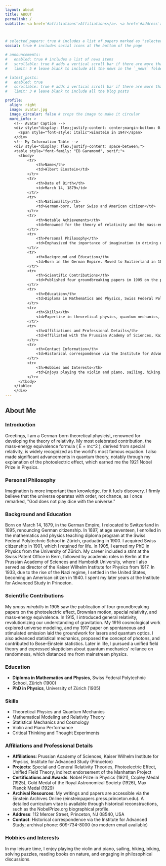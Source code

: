 ```yaml
---
layout: about
title: ABOUT
permalink: /
subtitle: <a href='#affiliations'>Affiliations</a>. <a href='#address'>Address.</a> <a href='#contacts'>Contacts.</a> Motto. Etc.



# selected_papers: true # includes a list of papers marked as "selected={true}"
social: true # includes social icons at the bottom of the page

# announcements:
#   enabled: true # includes a list of news items
#   scrollable: true # adds a vertical scroll bar if there are more than 3 news items
#   limit: 5 # leave blank to include all the news in the `_news` folder

# latest_posts:
#   enabled: true
#   scrollable: true # adds a vertical scroll bar if there are more than 3 new posts items
#   limit: 3 # leave blank to include all the blog posts

profile:
  align: right
  image: avatar.jpg
  image_circular: false # crops the image to make it circular
  more_info: >
    <!-- Avatar Caption -->
    <div style="display: flex;justify-content: center;margin-bottom: 0.75rem;">
      <span style="font-style: italic">Einstein in 1947</span>
    </div>
    <!-- My Information Table -->
    <div style="display: flex;justify-content: space-between;">
    <table style="font-family: "EB Garamond", serif;">
      <tbody>
          <tr>
              <th>Name</th>
              <td>Albert Einstein</td>
          </tr>
          <tr>
              <th>Date of Birth</th>
              <td>March 14, 1879</td>
          </tr>
          <tr>
              <th>Nationality</th>
              <td>German-born, later Swiss and American citizen</td>
          </tr>
          <tr>
              <th>Notable Achievements</th>
              <td>Renowned for the theory of relativity and the mass-energy equivalence formula \( E = mc^2 \). Received the 1921 Nobel Prize in Physics for explaining the photoelectric effect.</td>
          </tr>
          <tr>
              <th>Personal Philosophy</th>
              <td>Emphasized the importance of imagination in driving discovery and believed in an orderly universe, famously stating, "God does not play dice with the universe."</td>
          </tr>
          <tr>
              <th>Background and Education</th>
              <td>Born in the German Empire. Moved to Switzerland in 1895, became a Swiss citizen in 1901. Earned a diploma in mathematics and physics (1900) and a PhD in physics (1905) from the Swiss Federal Polytechnic School and University of Zürich, respectively. Worked at the Swiss Patent Office, held academic roles in Berlin, and settled in the USA in 1933, becoming an American citizen in 1940.</td>
          </tr>
          <tr>
              <th>Scientific Contributions</th>
              <td>Published four groundbreaking papers in 1905 on the photoelectric effect, Brownian motion, special relativity, and mass-energy equivalence. Developed general relativity in 1915, advanced quantum optics, statistical mechanics, photon theory, and Bose–Einstein statistics. Pursued a unified field theory and questioned quantum mechanics' randomness.</td>
          </tr>
          <tr>
              <th>Education</th>
              <td>Diploma in Mathematics and Physics, Swiss Federal Polytechnic School, Zürich (1900); PhD in Physics, University of Zürich (1905).</td>
          </tr>
          <tr>
              <th>Skills</th>
              <td>Expertise in theoretical physics, quantum mechanics, mathematical modeling, relativity theory, statistical mechanics, and cosmology. Proficient in violin and piano performance, critical thinking, and thought experiments.</td>
          </tr>
          <tr>
              <th>Affiliations and Professional Details</th>
              <td>Affiliated with the Prussian Academy of Sciences, Kaiser Wilhelm Institute for Physics, and Institute for Advanced Study (Princeton). Contributed to relativity theories, photoelectric effect, unified field theory, and indirectly endorsed the Manhattan Project. Received Nobel Prize in Physics (1921), Copley Medal (1925), Gold Medal of the Royal Astronomical Society (1926), and Max Planck Medal (1929). Archival resources available at <a href="https://einsteinpapers.press.princeton.edu">einsteinpapers.press.princeton.edu</a>.</td>
          </tr>
          <tr>
              <th>Contact Information</th>
              <td>Historical correspondence via the Institute for Advanced Study, 112 Mercer Street, Princeton, NJ 08540, USA; archival phone: 609-734-8000.</td>
          </tr>
          <tr>
              <th>Hobbies and Interests</th>
              <td>Enjoys playing the violin and piano, sailing, hiking, biking, solving puzzles, reading books on nature, and engaging in philosophical discussions.</td>
          </tr>
      </tbody>
    </table>
    </div>
---
```


## About Me

### Introduction
Greetings, I am a German-born theoretical physicist, renowned for developing the theory of relativity. My most celebrated contribution, the mass-energy equivalence formula \( E = mc^2 \), derived from special relativity, is widely recognized as the world's most famous equation. I also made significant advancements in quantum theory, notably through my explanation of the photoelectric effect, which earned me the 1921 Nobel Prize in Physics.

### Personal Philosophy
Imagination is more important than knowledge, for it fuels discovery. I firmly believe that the universe operates with order, not chance, as I once remarked, "God does not play dice with the universe."

### Background and Education
Born on March 14, 1879, in the German Empire, I relocated to Switzerland in 1895, renouncing German citizenship. In 1897, at age seventeen, I enrolled in the mathematics and physics teaching diploma program at the Swiss Federal Polytechnic School in Zürich, graduating in 1900. I acquired Swiss citizenship in 1901, which I retained for life. In 1905, I earned my PhD in Physics from the University of Zürich. My career included a stint at the Swiss Patent Office in Bern, followed by academic roles in Berlin at the Prussian Academy of Sciences and Humboldt University, where I also served as director of the Kaiser Wilhelm Institute for Physics from 1917. In 1933, due to the rise of the Nazi regime, I settled in the United States, becoming an American citizen in 1940. I spent my later years at the Institute for Advanced Study in Princeton.

### Scientific Contributions
My *annus mirabilis* in 1905 saw the publication of four groundbreaking papers on the photoelectric effect, Brownian motion, special relativity, and mass-energy equivalence. In 1915, I introduced general relativity, revolutionizing our understanding of gravitation. My 1916 cosmological work explored universe modeling, and my 1917 paper on spontaneous and stimulated emission laid the groundwork for lasers and quantum optics. I also advanced statistical mechanics, proposed the concept of photons, and contributed to Bose–Einstein statistics. Later in life, I pursued a unified field theory and expressed skepticism about quantum mechanics' reliance on randomness, which distanced me from mainstream physics.

### Education
- **Diploma in Mathematics and Physics**, Swiss Federal Polytechnic School, Zürich (1900)
- **PhD in Physics**, University of Zürich (1905)

### Skills
- Theoretical Physics and Quantum Mechanics
- Mathematical Modeling and Relativity Theory
- Statistical Mechanics and Cosmology
- Violin and Piano Performance
- Critical Thinking and Thought Experiments

### Affiliations and Professional Details
- **Affiliations**: Prussian Academy of Sciences, Kaiser Wilhelm Institute for Physics, Institute for Advanced Study (Princeton)
- **Projects**: Special and General Relativity Theories, Photoelectric Effect, Unified Field Theory, indirect endorsement of the Manhattan Project
- **Certifications and Awards**: Nobel Prize in Physics (1921), Copley Medal (1925), Gold Medal of the Royal Astronomical Society (1926), Max Planck Medal (1929)
- **Archival Resources**: My writings and papers are accessible via the Einstein Archives Online (einsteinpapers.press.princeton.edu). A detailed curriculum vitae is available through historical reconstructions, such as the NobelPrize.org biographical profile.
- **Address**: 112 Mercer Street, Princeton, NJ 08540, USA
- **Contact**: Historical correspondence via the Institute for Advanced Study; archival phone: 609-734-8000 (no modern email available)

### Hobbies and Interests
In my leisure time, I enjoy playing the violin and piano, sailing, hiking, biking, solving puzzles, reading books on nature, and engaging in philosophical discussions.